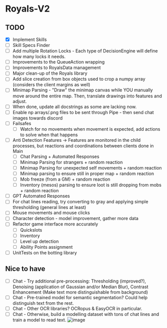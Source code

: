 # Royals-V2

## TODO
- [x] Implement Skills
- [ ] Skill Specs Finder
- [ ] Add multiple Rotation Locks - Each type of DecisionEngine will define how many locks it needs.
- [ ] Improvements to the QueueAction wrapping
- [ ] Improvements to RoyalsData management
- [ ] Major clean-up of the Royals library
- [ ] Add slice creation from box objects used to crop a numpy array (considers the client margins as well)
- [ ] Minimap Parsing - "Draw" the minimap canvas while YOU manually move around the entire map. Then, translate drawings into features and adjust.
- [ ] When done, update all docstrings as some are lacking now.
- [ ] Enable np arrays/.png files to be sent through Pipe - then send chat images towards discord
- [ ] Failsafes
  - [ ] Watch for no movements when movement is expected, add actions to solve when that happens
- [ ] Anti Detection Features -> Features are monitored in the child processes, but reactions and coordinations between clients done in Main
  - [ ] Chat Parsing + Automated Responses
  - [ ] Minimap Parsing for strangers + random reaction
  - [ ] Minimap Parsing for unexpected self movements + random reaction
  - [ ] Minimap parsing to ensure still in proper map + random reaction
  - [ ] Mob freeze (from a GM) + random reaction
  - [ ] Inventory (mesos) parsing to ensure loot is still dropping from mobs + random reaction
- [ ] GPT Automated Responses
- [ ] For chat lines reading, try converting to gray and applying simple thresholding (general lines at least)
- [ ] Mouse movements and mouse clicks
- [ ] Character detection - model improvement, gather more data
- [ ] Refactor game interface more accurately
  - [ ] Quickslots
  - [ ] Inventory
  - [ ] Level up detection
  - [ ] Ability Points assignment
- [ ] UnitTests on the botting library

## Nice to have
  - [ ] Chat - Try additional pre-processing: Thresholding (improved?), Denoising (application of Gaussian and/or Median Blur), Contrast Enhancement (Make text more distinguishable from background)
  - [ ] Chat - Pre-trained model for semantic segmentation? Could help distinguish text from the rest.
  - [ ] Chat - Other OCR libraries? OCRopus & EasyOCR in particular.
  - [ ] Chat - Otherwise, build a modelling dataset with tons of chat lines and train a model to read text.
![image](https://github.com/FlawlessNa/Royals-V2/assets/106719178/c2620077-d36e-4a8d-b39b-f200a196cd2e)
